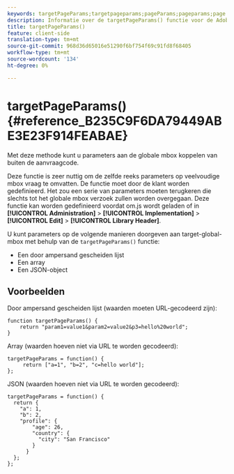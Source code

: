```yaml
---
keywords: targetPageParams;targetpageparams;pageParams;pageparams;page params;page parameters;at.js;functions;function
description: Informatie over de targetPageParams() functie voor de Adobe Target at.js JavaScript bibliotheek.
title: targetPageParams()
feature: client-side
translation-type: tm+mt
source-git-commit: 968d36d65016e51290f6bf754f69c91fd8f68405
workflow-type: tm+mt
source-wordcount: '134'
ht-degree: 0%

---
```



# targetPageParams() {#reference_B235C9F6DA79449ABE3E23F914FEABAE}

Met deze methode kunt u parameters aan de globale mbox koppelen van buiten de aanvraagcode.

Deze functie is zeer nuttig om de zelfde reeks parameters op veelvoudige mbox vraag te omvatten. De functie moet door de klant worden gedefinieerd. Het zou een serie van parameters moeten terugkeren die slechts tot het globale mbox verzoek zullen worden overgegaan. Deze functie kan worden gedefinieerd voordat om.js wordt geladen of in **[!UICONTROL Administration]** > **[!UICONTROL Implementation]** > **[!UICONTROL Edit]** > **[!UICONTROL Library Header]**.

U kunt parameters op de volgende manieren doorgeven aan target-global-mbox met behulp van de `targetPageParams()` functie:

* Een door ampersand gescheiden lijst
* Een array
* Een JSON-object

## Voorbeelden

Door ampersand gescheiden lijst (waarden moeten URL-gecodeerd zijn):

```
function targetPageParams() { 
    return "param1=value1&param2=value2&p3=hello%20world"; 
}
```

Array (waarden hoeven niet via URL te worden gecodeerd):

```
targetPageParams = function() { 
     return ["a=1", "b=2", "c=hello world"]; 
};
```

JSON (waarden hoeven niet via URL te worden gecodeerd):

```
targetPageParams = function() { 
  return { 
    "a": 1, 
    "b": 2, 
    "profile": { 
        "age": 26, 
        "country": { 
          "city": "San Francisco" 
        } 
      } 
  }; 
};
```
